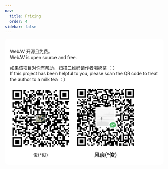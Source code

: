 ```yaml
---
nav:
  title: Pricing
  order: 4
sidebar: false
---
```


<div style="background: #fff; padding: 16px; border-radius: 10px;">

WebAV 开源且免费。  
WebAV is open source and free.

如果该项目对你有帮助，扫描二维码请作者喝奶茶 ：）  
If this project has been helpful to you, please scan the QR code to treat the author to a milk tea ：）

<img src="./alipay-qcode.png" width="200" alt="支付宝" />
<img src="./wechatpay-qcode.png" width="200" alt="微信" />

</div>
